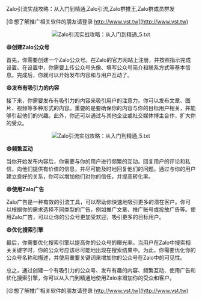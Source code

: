 Zalo引流实战攻略：从入门到精通,Zalo引流,Zalo群推王,Zalo群成员群发

[😍想了解推广相关软件的朋友请登录 http://www.vst.tw](http://www.vst.tw)

 <center><img src="https://vst.tw/MP4/tuiguang/png/8.png" alt="Zalo引流实战攻略：从入门到精通_5.txt"></center>

**😄创建Zalo公众号**

首先，你需要创建一个Zalo公众号。在Zalo的官方网站上注册，并按照指示完成设置。在设置中，你需要上传公众号头像、填写公众号简介和联系方式等基本信息。完成后，你就可以开始发布内容和与用户互动了。

**😄发布有吸引力的内容**

接下来，你需要发布有吸引力的内容来吸引用户的注意力。你可以发布文章、图片、视频等多种形式的内容。重要的是要确保你的内容与你的目标用户相关，并能够引起他们的兴趣。此外，你还可以通过与其他企业或社交媒体博主合作，扩大你的受众。

 <center><img src="https://vst.tw/MP4/tuiguang/png/0.png" alt="Zalo引流实战攻略：从入门到精通_5.txt"></center>

**😄频繁互动**

当你开始发布内容后，你需要与你的用户进行频繁的互动。回复用户的评论和私信，向他们提供有价值的信息，并尽可能及时地回复他们的问题。通过与你的用户建立良好的关系，你可以增加他们对你的信任，并提高转化率。

**😄使用Zalo广告**

Zalo广告是一种有效的引流工具，可以帮助你快速地吸引更多的潜在客户。你可以根据你的需求选择不同类型的广告，例如推广文章、推广账号或投放广告等。使用Zalo广告，可以让你的公众号更加受欢迎，吸引更多的目标用户。

**😄优化搜索引擎**

最后，你需要优化搜索引擎以提高你的公众号的曝光率。当用户在Zalo中搜索相关关键字时，你的公众号应该尽可能地出现在搜索结果中。为此，你需要优化你的公众号名称和描述，并使用重要关键词来增加你的公众号在Zalo中的可见性。

总之，通过创建一个有吸引力的公众号、发布有趣的内容、频繁互动、使用广告和优化搜索引擎，你可以从入门到精通地使用Zalo来增加你的受众和客户。

[😍想了解推广相关软件的朋友请登录 http://www.vst.tw](http://www.vst.tw)



